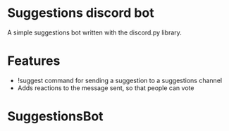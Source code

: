# Suggestions discord bot 

A simple suggestions bot written with the discord.py library.

# Features

- !suggest command for sending a suggestion to a suggestions channel
- Adds reactions to the message sent, so that people can vote

# SuggestionsBot
